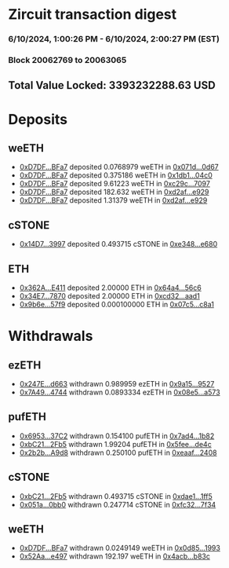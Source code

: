 # Zircuit transaction digest
### 6/10/2024, 1:00:26 PM - 6/10/2024, 2:00:27 PM (EST)
### Block 20062769 to 20063065

## Total Value Locked: 3393232288.63 USD

# Deposits
## weETH
- [0xD7DF...BFa7](https://etherscan.io/address/0xD7DF7E085214743530afF339aFC420c7c720BFa7) deposited 0.0768979 weETH in [0x071d...0d67](https://etherscan.io/tx/0xD7DF7E085214743530afF339aFC420c7c720BFa7)
- [0xD7DF...BFa7](https://etherscan.io/address/0xD7DF7E085214743530afF339aFC420c7c720BFa7) deposited 0.375186 weETH in [0x1db1...04c0](https://etherscan.io/tx/0xD7DF7E085214743530afF339aFC420c7c720BFa7)
- [0xD7DF...BFa7](https://etherscan.io/address/0xD7DF7E085214743530afF339aFC420c7c720BFa7) deposited 9.61223 weETH in [0xc29c...7097](https://etherscan.io/tx/0xD7DF7E085214743530afF339aFC420c7c720BFa7)
- [0xD7DF...BFa7](https://etherscan.io/address/0xD7DF7E085214743530afF339aFC420c7c720BFa7) deposited 182.632 weETH in [0xd2af...e929](https://etherscan.io/tx/0xD7DF7E085214743530afF339aFC420c7c720BFa7)
- [0xD7DF...BFa7](https://etherscan.io/address/0xD7DF7E085214743530afF339aFC420c7c720BFa7) deposited 1.31379 weETH in [0xd2af...e929](https://etherscan.io/tx/0xD7DF7E085214743530afF339aFC420c7c720BFa7)
## cSTONE
- [0x14D7...3997](https://etherscan.io/address/0x14D76DDbC57d861880ce58D59c418117Ec4d3997) deposited 0.493715 cSTONE in [0xe348...e680](https://etherscan.io/tx/0x14D76DDbC57d861880ce58D59c418117Ec4d3997)
## ETH
- [0x362A...E411](https://etherscan.io/address/0x362A58e8991C009cbaca5Da141d364FbDd8AE411) deposited 2.00000 ETH in [0x64a4...56c6](https://etherscan.io/tx/0x362A58e8991C009cbaca5Da141d364FbDd8AE411)
- [0x34E7...7870](https://etherscan.io/address/0x34E7B42eFA18ab64e9F479205B13DfD91aB87870) deposited 2.00000 ETH in [0xcd32...aad1](https://etherscan.io/tx/0x34E7B42eFA18ab64e9F479205B13DfD91aB87870)
- [0x9b6e...57f9](https://etherscan.io/address/0x9b6eCF29606F88805dA83bE81857052561Af57f9) deposited 0.000100000 ETH in [0x07c5...c8a1](https://etherscan.io/tx/0x9b6eCF29606F88805dA83bE81857052561Af57f9)
# Withdrawals
## ezETH
- [0x247E...d663](https://etherscan.io/address/0x247EA8443DD3829D329C7826E4aE25a9672Ad663) withdrawn 0.989959 ezETH in [0x9a15...9527](https://etherscan.io/tx/0x247EA8443DD3829D329C7826E4aE25a9672Ad663)
- [0x7A49...4744](https://etherscan.io/address/0x7A493Be5c2ce014cD049Bf178a1ac0Db1B434744) withdrawn 0.0893334 ezETH in [0x08e5...a573](https://etherscan.io/tx/0x7A493Be5c2ce014cD049Bf178a1ac0Db1B434744)
## pufETH
- [0x6953...37C2](https://etherscan.io/address/0x6953358517E9a5cc92274D1DD746A470654D37C2) withdrawn 0.154100 pufETH in [0x7ad4...1b82](https://etherscan.io/tx/0x6953358517E9a5cc92274D1DD746A470654D37C2)
- [0xbC21...2Fb5](https://etherscan.io/address/0xbC215B1dFF92A9525767eF53E9421d1e7be02Fb5) withdrawn 1.99204 pufETH in [0x5fee...de4c](https://etherscan.io/tx/0xbC215B1dFF92A9525767eF53E9421d1e7be02Fb5)
- [0x2b2b...A9d8](https://etherscan.io/address/0x2b2b5Bf54E2Ca542Da98e44852457C33c4a5A9d8) withdrawn 0.250100 pufETH in [0xeaaf...2408](https://etherscan.io/tx/0x2b2b5Bf54E2Ca542Da98e44852457C33c4a5A9d8)
## cSTONE
- [0xbC21...2Fb5](https://etherscan.io/address/0xbC215B1dFF92A9525767eF53E9421d1e7be02Fb5) withdrawn 0.493715 cSTONE in [0xdae1...1ff5](https://etherscan.io/tx/0xbC215B1dFF92A9525767eF53E9421d1e7be02Fb5)
- [0x051a...0bb0](https://etherscan.io/address/0x051a82BA9d124B19b55F763484819d06aeED0bb0) withdrawn 0.247714 cSTONE in [0xfc32...7f34](https://etherscan.io/tx/0x051a82BA9d124B19b55F763484819d06aeED0bb0)
## weETH
- [0xD7DF...BFa7](https://etherscan.io/address/0xD7DF7E085214743530afF339aFC420c7c720BFa7) withdrawn 0.0249149 weETH in [0x0d85...1993](https://etherscan.io/tx/0xD7DF7E085214743530afF339aFC420c7c720BFa7)
- [0x52Aa...e497](https://etherscan.io/address/0x52Aa899454998Be5b000Ad077a46Bbe360F4e497) withdrawn 192.197 weETH in [0x4acb...b83c](https://etherscan.io/tx/0x52Aa899454998Be5b000Ad077a46Bbe360F4e497)
